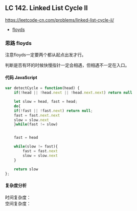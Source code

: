 ## LC 142. Linked List Cycle II
https://leetcode-cn.com/problems/linked-list-cycle-ii/
- [floyds](#思路-floyds)

### 思路 floyds
注意floyds一定要两个都从起点出发才行。

判断是否有环的时候快慢指针一定会相遇，但相遇不一定在入口。
#### 代码 JavaScript

```JavaScript
var detectCycle = function(head) {
    if(!head || !head.next || !head.next.next) return null

    let slow = head, fast = head;
    do{
    if(!fast || !fast.next) return null;
    fast = fast.next.next
    slow = slow.next
    }while(fast != slow)


    fast = head

    while(slow != fast){
        fast = fast.next
        slow = slow.next
    }

    return slow
};

```

#### 复杂度分析
时间复杂度： </br>
空间复杂度：